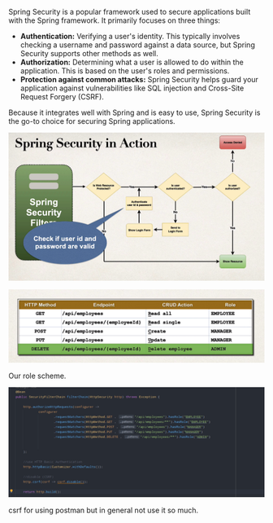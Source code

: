 

  
Spring Security is a popular framework used to secure applications built with the Spring framework. It primarily focuses on three things:

- **Authentication:** Verifying a user's identity. This typically involves checking a username and password against a data source, but Spring Security supports other methods as well.
- **Authorization:** Determining what a user is allowed to do within the application. This is based on the user's roles and permissions.
- **Protection against common attacks:** Spring Security helps guard your application against vulnerabilities like SQL injection and Cross-Site Request Forgery (CSRF).

Because it integrates well with Spring and is easy to use, Spring Security is the go-to choice for securing Spring applications.

![](Attachment/Pasted%20image%2020240407110130.png)

![](Attachment/Pasted%20image%2020240407112629.png)


Our role scheme.

![](Attachment/Pasted%20image%2020240407113450.png)

csrf for using postman but in general not use it so much.
